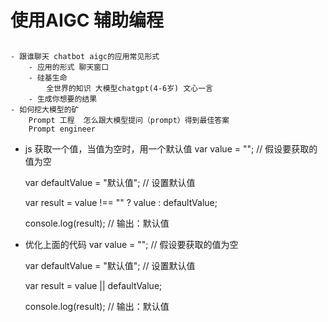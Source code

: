 # 使用AIGC 辅助编程

##
    - 跟谁聊天 chatbot aigc的应用常见形式
        - 应用的形式 聊天窗口
        - 硅基生命
            全世界的知识 大模型chatgpt(4-6岁) 文心一言
        - 生成你想要的结果
    - 如何挖大模型的矿
        Prompt 工程  怎么跟大模型提问（prompt）得到最佳答案
        Prompt engineer

- js 获取一个值，当值为空时，用一个默认值
    var value = ""; // 假设要获取的值为空

    var defaultValue = "默认值"; // 设置默认值

    var result = value !== "" ? value : defaultValue;

    console.log(result); // 输出：默认值

- 优化上面的代码
    var value = ""; // 假设要获取的值为空
    
    var defaultValue = "默认值"; // 设置默认值

    var result = value || defaultValue;

    console.log(result); // 输出：默认值
